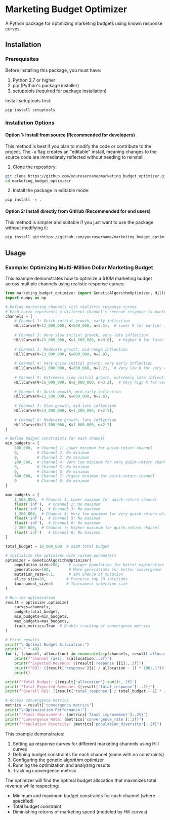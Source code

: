 # Marketing Budget Optimizer

A Python package for optimizing marketing budgets using known response curves.

## Installation

### Prerequisites
Before installing this package, you must have:
1. Python 3.7 or higher
2. pip (Python's package installer)
3. setuptools (required for package installation)

Install setuptools first:
```bash
pip install setuptools
```

### Installation Options

#### Option 1: Install from source (Recommended for developers)
This method is best if you plan to modify the code or contribute to the project. The `-e` flag creates an "editable" install, meaning changes to the source code are immediately reflected without needing to reinstall.

1. Clone the repository:
```bash
git clone https://github.com/yourusername/marketing_budget_optimizer.git
cd marketing_budget_optimizer
```

2. Install the package in editable mode:
```bash
pip install -e .
```

#### Option 2: Install directly from GitHub (Recommended for end users)
This method is simpler and suitable if you just want to use the package without modifying it:
```bash
pip install git+https://github.com/yourusername/marketing_budget_optimizer.git
```

## Usage

### Example: Optimizing Multi-Million Dollar Marketing Budget
This example demonstrates how to optimize a $10M marketing budget across multiple channels using realistic response curves:

```python
from marketing_budget_optimizer import GeneticAlgorithmOptimizer, HillCurve
import numpy as np

# Define marketing channels with realistic response curves
# Each curve represents a different channel's revenue response to marketing spend
channels = [
    # Channel 1: Quick initial growth, early inflection
    HillCurve(V=12_000_000, K=500_000, n=2.5),  # Lower K for earlier inflection
    
    # Channel 2: Very slow initial growth, very late inflection
    HillCurve(V=15_000_000, K=1_500_000, n=3.0),  # Higher K for later inflection
    
    # Channel 3: Moderate growth, mid-range inflection
    HillCurve(V=13_000_000, K=800_000, n=2.8),
    
    # Channel 4: Very quick initial growth, very early inflection
    HillCurve(V=11_000_000, K=300_000, n=2.2),  # Very low K for very early inflection
    
    # Channel 5: Extremely slow initial growth, extremely late inflection
    HillCurve(V=16_000_000, K=2_000_000, n=3.2),  # Very high K for very late inflection
    
    # Channel 6: Quick growth, mid-early inflection
    HillCurve(V=12_500_000, K=600_000, n=2.6),
    
    # Channel 7: Slow growth, mid-late inflection
    HillCurve(V=14_000_000, K=1_200_000, n=2.9),
    
    # Channel 8: Moderate growth, late inflection
    HillCurve(V=13_500_000, K=1_000_000, n=2.7)
]

# Define budget constraints for each channel
min_budgets = [
    300_000,  # Channel 1: Lower minimum for quick-return channel
    0,        # Channel 2: No minimum
    0,        # Channel 3: No minimum
    200_000,  # Channel 4: Very low minimum for very quick-return channel
    0,        # Channel 5: No minimum
    0,        # Channel 6: No minimum
    600_000,  # Channel 7: Higher minimum for quick-return channel
    0         # Channel 8: No minimum
]

max_budgets = [
    1_500_000,  # Channel 1: Lower maximum for quick-return channel
    float('inf'),  # Channel 2: No maximum
    float('inf'),  # Channel 3: No maximum
    1_200_000,  # Channel 4: Very low maximum for very quick-return channel
    float('inf'),  # Channel 5: No maximum
    float('inf'),  # Channel 6: No maximum
    2_200_000,  # Channel 7: Higher maximum for quick-return channel
    float('inf')   # Channel 8: No maximum
]

total_budget = 10_000_000  # $10M total budget

# Initialize the optimizer with custom parameters
optimizer = GeneticAlgorithmOptimizer(
    population_size=200,    # Larger population for better exploration
    generations=100,        # More generations for better convergence
    mutation_rate=0.1,      # 10% chance of mutation
    elite_size=20,         # Preserve top 20 solutions
    tournament_size=5      # Tournament selection size
)

# Run the optimization
result = optimizer.optimize(
    curves=channels,
    budget=total_budget,
    min_budgets=min_budgets,
    max_budgets=max_budgets,
    track_metrics=True  # Enable tracking of convergence metrics
)

# Print results
print("\nOptimal Budget Allocation:")
print("-" * 40)
for i, (channel, allocation) in enumerate(zip(channels, result['allocation'])):
    print(f"Channel {i+1}: ${allocation:,.2f}")
    print(f"Expected Revenue: ${result['response'][i]:,.2f}")
    print(f"ROI: {(result['response'][i] / allocation - 1) * 100:.1f}%")
    print()

print(f"Total Budget: ${result['allocation'].sum():,.2f}")
print(f"Total Expected Revenue: ${result['total_response']:,.2f}")
print(f"Overall ROI: {(result['total_response'] / total_budget - 1) * 100:.1f}%")

# Access convergence metrics
metrics = result['convergence_metrics']
print("\nOptimization Performance:")
print(f"Final Improvement: {metrics['final_improvement']:.2%}")
print(f"Convergence Rate: {metrics['convergence_rate']:.2f}")
print(f"Population Diversity: {metrics['population_diversity']:.2f}")
```

This example demonstrates:
1. Setting up response curves for different marketing channels using Hill curves
2. Defining budget constraints for each channel (some with no constraints)
3. Configuring the genetic algorithm optimizer
4. Running the optimization and analyzing results
5. Tracking convergence metrics

The optimizer will find the optimal budget allocation that maximizes total revenue while respecting:
- Minimum and maximum budget constraints for each channel (where specified)
- Total budget constraint
- Diminishing returns of marketing spend (modeled by Hill curves)
